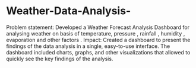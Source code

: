 # Weather-Data-Analysis-
Problem statement: Developed a Weather Forecast Analysis Dashboard for analysing weather on basis of temperature, pressure , rainfall , humidity , evaporation and other factors .
Impact: Created a dashboard to present the findings of the data analysis in a single, easy-to-use interface. The dashboard included charts, graphs,
and other visualizations that allowed to quickly see the key findings of the analysis.
